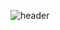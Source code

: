 ![header](https://capsule-render.vercel.app/api?type=waving&color=34E939&height=300&section=header&text=🍎🍀🌷🌿박준영의%20사이버%20텃밭🌺🌱🌾🌳&fontSize=50&fontColor=FBFCFC&animation=fadeIn)
